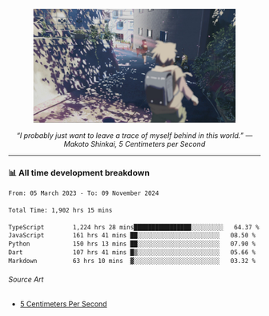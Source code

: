 <p align="center"><img src="asset/header.jpg" width="80%"/></p>
<p align="center"><i>“I probably just want to leave a trace of myself behind in this world.” ― Makoto Shinkai, 5 Centimeters per Second</i></p>

---
<!--
<details>
  <summary>📃 My Resume</summary>

### Education

- 📖 **Computer Science**\
📆 10/2021 - present\
📍 **Thang Long University** - Hoang Mai, Hanoi, Vietnam

### Experience

<img align="right" src="https://img.shields.io/badge/Figma-F24E1E?style=flat&logo=figma&logoColor=white"/>
<img align="right" src="https://img.shields.io/badge/node.js-6DA55F?style=flat&logo=node.js&logoColor=white"/>
<img align="right" src="https://img.shields.io/badge/Next.js-black?style=flat&logo=next.js&logoColor=white"/>
<img align="right" src="https://img.shields.io/badge/TypeScript-007ACC?style=flat&logo=typescript&logoColor=white"/>


- 👨‍💻 **Frontend Web Intern**\
📆 07/2023 - present\
📍 **MQ ICT Solutions** - Hoang Mai, Hanoi, Vietnam
</details> 
-->

### 📊 All time development breakdown

<!--START_SECTION:waka-->

```txt
From: 05 March 2023 - To: 09 November 2024

Total Time: 1,902 hrs 15 mins

TypeScript        1,224 hrs 28 mins████████████████░░░░░░░░░   64.37 %
JavaScript        161 hrs 41 mins ██░░░░░░░░░░░░░░░░░░░░░░░   08.50 %
Python            150 hrs 13 mins ██░░░░░░░░░░░░░░░░░░░░░░░   07.90 %
Dart              107 hrs 41 mins █▒░░░░░░░░░░░░░░░░░░░░░░░   05.66 %
Markdown          63 hrs 10 mins  ▓░░░░░░░░░░░░░░░░░░░░░░░░   03.32 %
```

<!--END_SECTION:waka-->

###### Source Art

-  [5 Centimeters Per Second](https://wallhaven.cc/w/nrowq1)


